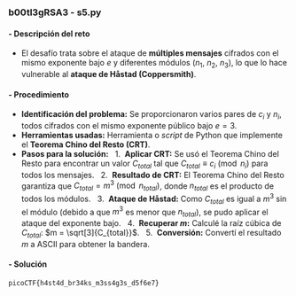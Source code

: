 ### **b00tl3gRSA3 - s5.py**

#### **- Descripción del reto**
* El desafío trata sobre el ataque de **múltiples mensajes** cifrados con el mismo exponente bajo $e$ y diferentes módulos ($n_1$, $n_2$, $n_3$), lo que lo hace vulnerable al **ataque de Håstad (Coppersmith)**.

#### **- Procedimiento**
* **Identificación del problema:** Se proporcionaron varios pares de $c_i$ y $n_i$, todos cifrados con el mismo exponente público bajo $e=3$.
* **Herramientas usadas:** Herramienta o *script* de Python que implemente el **Teorema Chino del Resto (CRT)**.
* **Pasos para la solución:**
  1.  **Aplicar CRT:** Se usó el Teorema Chino del Resto para encontrar un valor $C_{total}$ tal que $C_{total} \equiv c_i \pmod{n_i}$ para todos los mensajes.
  2.  **Resultado de CRT:** El Teorema Chino del Resto garantiza que $C_{total} = m^3 \pmod{n_{total}}$, donde $n_{total}$ es el producto de todos los módulos.
  3.  **Ataque de Håstad:** Como $C_{total}$ es igual a $m^3$ sin el módulo (debido a que $m^3$ es menor que $n_{total}$), se pudo aplicar el ataque del exponente bajo.
  4.  **Recuperar $m$:** Calculé la raíz cúbica de $C_{total}$: $m = \sqrt[3]{C_{total}}$.
  5.  **Conversión:** Convertí el resultado $m$ a ASCII para obtener la bandera.

#### **- Solución**
`picoCTF{h4st4d_br34ks_m3ss4g3s_d5f6e7}`
